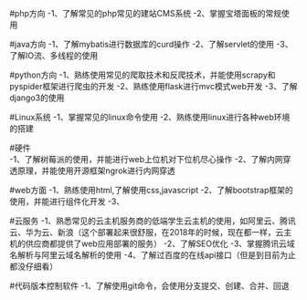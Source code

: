 #php方向
	-1、了解常见的php常见的建站CMS系统
	-2、掌握宝塔面板的常规使用
	

#java方向
	-1、了解mybatis进行数据库的curd操作
	-2、了解servlet的使用
	-3、了解IO流、多线程的使用


#python方向
	-1、熟练使用常见的爬取技术和反爬技术，并能使用scrapy和pyspider框架进行爬虫的开发
	-2、熟练使用flask进行mvc模式web开发
	-3、了解django3的使用


#Linux系统
	-1、掌握常见的linux命令使用
	-2、熟练使用linux进行各种web环境的搭建


#硬件  
	-1、了解树莓派的使用，并能进行web上位机对下位机尽心操作
	-2、了解内网穿透原理，并能使用开源框架ngrok进行内网穿透

#web方面
	-1、熟练使用html,了解使用css,javascript
	-2、了解bootstrap框架的使用，并能进行组件化开发
	-3、

#云服务
	-1、熟悉常见的云主机服务商的低端学生云主机的使用，如阿里云、腾讯云、华为云、新浪（这个部署起来很舒服，在2018年的时候，现在都一样，云主机的供应商都提供了web应用部署的服务）
	-2、了解SEO优化
	-3、掌握腾讯云域名解析与阿里云域名解析的使用
	-4、了解过百度的在线api接口（但是到目前为止都没仔细看）

#代码版本控制软件
	-1、了解使用git命令，会使用分支提交、创建、合并、回退
	
